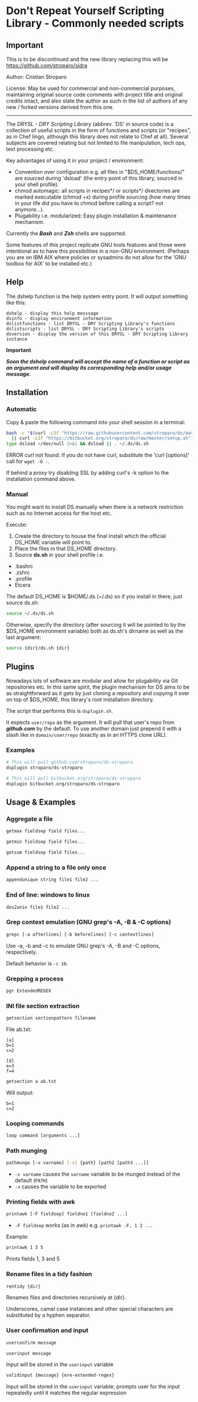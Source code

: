 Don't Repeat Yourself Scripting Library - Commonly needed scripts
======================================

## Important

This is to be discontinued and the new library replacing this will be https://github.com/stroparo/sidra

Author: Cristian Stroparo

License: May be used for commercial and non-commercial purposes, maintaining original source code comments with project title and original credits intact, and also state the author as such in the list of authors of any new / forked versions derived from this one.

---

The _DRYSL - DRY Scripting Library_ (abbrev. 'DS' in source code) is a collection of useful scripts in the form of functions and scripts (or "recipes", as in Chef lingo, although this library does not relate to Chef at all). Several subjects are covered relating but not limited to file manipulation, tech ops, text processing etc.

Key advantages of using it in your project / environment:

* Convention over configuration e.g. all files in "$DS_HOME/functions/" are sourced during 'dsload' (the entry point of this library, sourced in your shell profile).
* chmod automagic: all scripts in recipes\*/ or scripts\*/ directories are marked executable (chmod +x) during profile sourcing (how many times in your life did you have to chmod before calling a script? not anymore...).
* Plugability i.e. modularized: Easy plugin installation & maintenance mechanism.

Currently the ___Bash___ and ___Zsh___ shells are supported.

Some features of this project replicate GNU tools features and those were intentional as to have this possibilities in a non-GNU environment. (Perhaps you are on IBM AIX where policies or sysadmins do not allow for the 'GNU toolbox for AIX' to be installed etc.)

Help
----

The dshelp function is the help system entry point. It will output something like this:

```
dshelp - display this help messsage
dsinfo - display environment information
dslistfunctions - list DRYSL - DRY Scripting Library's functions
dslistscripts - list DRYSL - DRY Scripting Library's scripts
dsversion - display the version of this DRYSL - DRY Scripting Library instance
```

__Important__

___Soon the dshelp command will accept the name of a function or script as an argument and will display its corresponding help and/or usage message.___

Installation
------------

### Automatic

Copy & paste the following command into your shell session in a terminal:

```bash
bash -c "$(curl -LSf "https://raw.githubusercontent.com/stroparo/ds/master/setup.sh" \
  || curl -LSf "https://bitbucket.org/stroparo/ds/raw/master/setup.sh")"
type dsload >/dev/null 2>&1 && dsload || . ~/.ds/ds.sh
```

ERROR curl not found: If you do not have curl, substitute the 'curl [options]' call for ```wget -O -```.

If behind a proxy try disabling SSL by adding curl's -k option to the installation command above.

### Manual

You might want to install DS manually when there is a network restriction such as no Internet access for the host etc.

Execute:

1. Create the directory to house the final install which the official DS_HOME variable will point to.
2. Place the files in that DS_HOME directory.
3. Source **ds.sh** in your shell profile i.e.

* .bashrc
* .zshrc
* .profile
* Etcera

The default DS_HOME is $HOME/.ds (~/.ds) so if you install in there, just source ds.sh:

```bash
source ~/.ds/ds.sh
```

Otherwise, specify the directory (after sourcing it will be pointed to by the $DS_HOME environment variable) both as ds.sh's dirname as well as the last argument:

```bash
source {dir}/ds.sh {dir}
```

Plugins
-------

Nowadays lots of software are modular and allow for plugability via Git repositories etc. In this same spirit, the plugin mechanism for DS aims to be as straightforward as it gets by just cloning a repository and copying it over on top of $DS_HOME, this library's root installation directory.

The script that performs this is ```dsplugin.sh```.

It expects ```user/repo``` as the argument. It will pull that user's repo from ___github.com___ by the default. To use another domain just prepend it with a slash like in ```domain/user/repo``` (exactly as in an HTTPS clone URL).

### Examples

```bash
# This will pull github.com/stroparo/ds-stroparo
dsplugin stroparo/ds-stroparo

# This will pull bitbucket.org/stroparo/ds-stroparo
dsplugin bitbucket.org/stroparo/ds-stroparo
```

Usage & Examples
----------------

### Aggregate a file

```bash
getmax fieldsep field files...
```

```bash
getmin fieldsep field files...
```

```bash
getsum fieldsep field files...
```

### Append a string to a file only once

```bash
appendunique string file1 file2 ...
```

### End of line: windows to linux

```bash
dos2unix file1 file2 ...
```

### Grep context emulation (GNU grep's -A, -B & -C options)

```bash
grepc [-a afterlines] [-b beforelines] [-c contextlines]
```

Use -a, -b and -c to emulate GNU grep's -A, -B and -C options, respectively.

Default behavior is ```-c 10```.

### Grepping a process

```bash
pgr ExtendedREGEX
```

### INI file section extraction

```bash
getsection sectionpattern filename
```

File ab.txt:

```
[a]
b=1
c=2

[d]
e=3
f=4
```

```bash
getsection a ab.txt
```

Will output:

```
b=1
c=2
```

### Looping commands

```bash
loop command [arguments ...]
```

### Path munging

```bash
pathmunge [-v varname] [-x] {path} [path2 [path3 ...]]
```

* ```-v varname``` causes the ```varname``` variable to be munged instead of the default (```PATH```)
* ```-x``` causes the variable to be exported

### Printing fields with awk

```bash
printawk [-F fieldsep] fieldno1 [fieldno2 ...]
```

* ```-F fieldsep``` works (as in awk) e.g. ```printawk -F, 1 2 ...```

Example:

```bash
printawk 1 3 5
```

Prints fields 1, 3 and 5

### Rename files in a tidy fashion

```bash
rentidy {dir}
```

Renames files and directories recursively at {dir}.

Underscores, camel case instances and other special characters are substituted by a hyphen separator.

### User confirmation and input

```bash
userconfirm message
```

```bash
userinput message
```

Input will be stored in the ```userinput``` variable

```bash
validinput {message} {ere-extended-regex}
```

Input will be stored in the ```userinput``` variable; prompts user for the input repeatedly until it matches the regular expression

